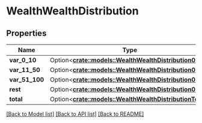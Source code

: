 # WealthWealthDistribution

## Properties

Name | Type | Description | Notes
------------ | ------------- | ------------- | -------------
**var_0_10** | Option<[**crate::models::WealthWealthDistribution010**](Wealth_wealth_distribution_0_10.md)> |  | [optional]
**var_11_50** | Option<[**crate::models::WealthWealthDistribution010**](Wealth_wealth_distribution_0_10.md)> |  | [optional]
**var_51_100** | Option<[**crate::models::WealthWealthDistribution010**](Wealth_wealth_distribution_0_10.md)> |  | [optional]
**rest** | Option<[**crate::models::WealthWealthDistribution010**](Wealth_wealth_distribution_0_10.md)> |  | [optional]
**total** | Option<[**crate::models::WealthWealthDistributionTotal**](Wealth_wealth_distribution_total.md)> |  | [optional]

[[Back to Model list]](../solanabeach_api.wiki/Home.md#documentation-for-models) [[Back to API list]](../solanabeach_api.wiki/Home.md#documentation-for-api-endpoints) [[Back to README]](../solanabeach_api.wiki/Home.md)



